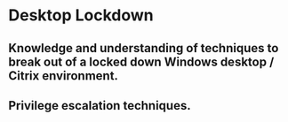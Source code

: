 # Desktop Lockdown

## Knowledge and understanding of techniques to break out of a locked down Windows desktop / Citrix environment.

## Privilege escalation techniques.

